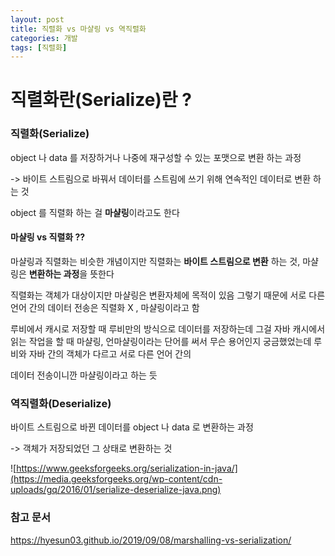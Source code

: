 ```yaml
---
layout: post
title: 직렬화 vs 마샬링 vs 역직렬화
categories: 개발
tags: [직렬화]
---
```


# 직렬화란(Serialize)란 ?

### 직렬화(Serialize)

object 나 data 를 저장하거나 나중에 재구성할 수 있는 포맷으로 변환 하는 과정

-> 바이트 스트림으로 바꿔서 데이터를 스트림에 쓰기 위해 연속적인 데이터로 변환 하는 것

object 를 직렬화 하는 걸 **마샬링**이라고도 한다

#### 마샬링 vs 직렬화 ??

마샬링과 직렬화는 비슷한 개념이지만 직렬화는 **바이트 스트림으로 변환** 하는 것, 마샬링은 **변환하는 과정**을 뜻한다

직렬화는 객체가 대상이지만 마샬링은 변환자체에 목적이 있음 그렇기 때문에 서로 다른 언어 간의 데이터 전송은 직렬화 X , 마샬링이라고 함

루비에서 캐시로 저장할 때 루비만의 방식으로 데이터를 저장하는데 그걸 자바 캐시에서 읽는 작업을 할 때 마샬링, 언마샬링이라는 단어를 써서 무슨 용어인지 궁금했었는데 루비와 자바 간의 객체가 다르고 서로 다른 언어 간의  

데이터 전송이니깐 마샬링이라고 하는 듯

### 역직렬화(Deserialize)

바이트 스트림으로 바뀐 데이터를 object 나 data 로 변환하는 과정

-> 객체가 저장되었던 그 상태로 변환하는 것

![https://www.geeksforgeeks.org/serialization-in-java/](https://media.geeksforgeeks.org/wp-content/cdn-uploads/gq/2016/01/serialize-deserialize-java.png)


### 참고 문서

https://hyesun03.github.io/2019/09/08/marshalling-vs-serialization/
